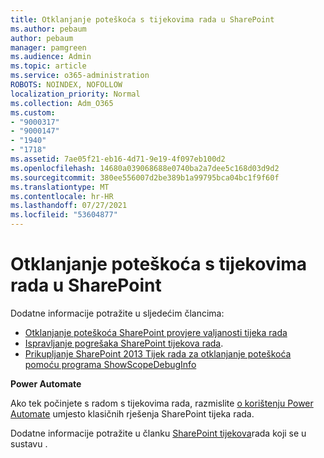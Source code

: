 ```yaml
---
title: Otklanjanje poteškoća s tijekovima rada u SharePoint
ms.author: pebaum
author: pebaum
manager: pamgreen
ms.audience: Admin
ms.topic: article
ms.service: o365-administration
ROBOTS: NOINDEX, NOFOLLOW
localization_priority: Normal
ms.collection: Adm_O365
ms.custom:
- "9000317"
- "9000147"
- "1940"
- "1718"
ms.assetid: 7ae05f21-eb16-4d71-9e19-4f097eb100d2
ms.openlocfilehash: 14680a039068688e0740ba2a7dee5c168d03d9d2
ms.sourcegitcommit: 380ee556007d2be389b1a99795bca04bc1f9f60f
ms.translationtype: MT
ms.contentlocale: hr-HR
ms.lasthandoff: 07/27/2021
ms.locfileid: "53604877"
---
```

# <a name="troubleshoot-workflows-in-sharepoint"></a>Otklanjanje poteškoća s tijekovima rada u SharePoint

Dodatne informacije potražite u sljedećim člancima:

- [Otklanjanje poteškoća SharePoint provjere valjanosti tijeka rada](/sharepoint/dev/general-development/troubleshooting-sharepoint-server-workflow-validation-errors-in-visio)
- [Ispravljanje pogrešaka SharePoint tijekova rada](/sharepoint/dev/general-development/debugging-sharepoint-server-workflows).
- [Prikupljanje SharePoint 2013 Tijek rada za otklanjanje poteškoća pomoću programa ShowScopeDebugInfo](/sharepoint/troubleshoot/workflows/gather-workflow-data)

**Power Automate**

Ako tek počinjete s radom s tijekovima rada, razmislite [o korištenju Power Automate](/power-automate/modern-approvals) umjesto klasičnih rješenja SharePoint tijeka rada.

Dodatne informacije potražite u članku [SharePoint tijekova](/alchemyinsights/sharepoint-workflows-retiring)rada koji se u sustavu .
